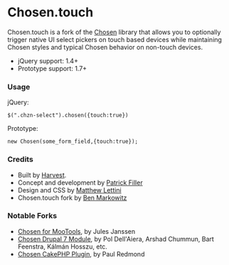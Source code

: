 # Chosen.touch

Chosen.touch is a fork of the [Chosen](https://github.com/harvesthq/chosen/) library that allows you to optionally trigger native UI select pickers on touch based devices while maintaining Chosen styles and typical Chosen behavior on non-touch devices. 

- jQuery support: 1.4+
- Prototype support: 1.7+

### Usage

jQuery:

```
$(".chzn-select").chosen({touch:true})
```

Prototype:

```
new Chosen(some_form_field,{touch:true});
```

### Credits

- Built by [Harvest](http://www.getharvest.com/). 
- Concept and development by [Patrick Filler](http://www.patrickfiller.com/)
- Design and CSS by [Matthew Lettini](http://matthewlettini.com/)
- Chosen.touch fork by [Ben Markowitz](http://www.benmarkowitz.com)

### Notable Forks

- [Chosen for MooTools](https://github.com/julesjanssen/chosen), by Jules Janssen
- [Chosen Drupal 7 Module](http://drupal.org/project/chosen), by Pol Dell'Aiera, Arshad Chummun, Bart Feenstra, Kálmán Hosszu, etc.
- [Chosen CakePHP Plugin](https://github.com/paulredmond/chosen-cakephp), by Paul Redmond
